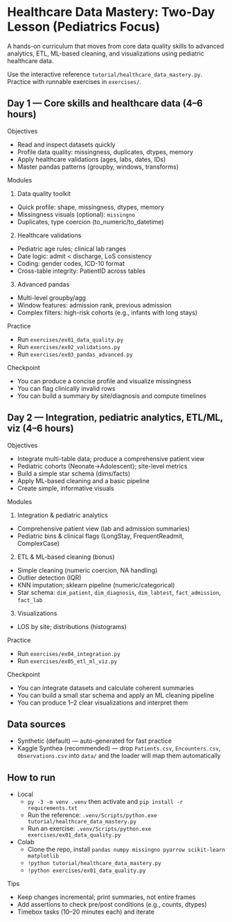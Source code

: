 # Healthcare Data Mastery: Two-Day Lesson (Pediatrics Focus)

A hands-on curriculum that moves from core data quality skills to advanced analytics, ETL, ML-based cleaning, and visualizations using pediatric healthcare data.

Use the interactive reference `tutorial/healthcare_data_mastery.py`. Practice with runnable exercises in `exercises/`.

## Day 1 — Core skills and healthcare data (4–6 hours)

Objectives
- Read and inspect datasets quickly
- Profile data quality: missingness, duplicates, dtypes, memory
- Apply healthcare validations (ages, labs, dates, IDs)
- Master pandas patterns (groupby, windows, transforms)

Modules
1) Data quality toolkit
- Quick profile: shape, missingness, dtypes, memory
- Missingness visuals (optional): `missingno`
- Duplicates, type coercion (to_numeric/to_datetime)

2) Healthcare validations
- Pediatric age rules; clinical lab ranges
- Date logic: admit < discharge, LoS consistency
- Coding: gender codes, ICD-10 format
- Cross-table integrity: PatientID across tables

3) Advanced pandas
- Multi-level groupby/agg
- Window features: admission rank, previous admission
- Complex filters: high-risk cohorts (e.g., infants with long stays)

Practice
- Run `exercises/ex01_data_quality.py`
- Run `exercises/ex02_validations.py`
- Run `exercises/ex03_pandas_advanced.py`

Checkpoint
- You can produce a concise profile and visualize missingness
- You can flag clinically invalid rows
- You can build a summary by site/diagnosis and compute timelines

## Day 2 — Integration, pediatric analytics, ETL/ML, viz (4–6 hours)

Objectives
- Integrate multi-table data; produce a comprehensive patient view
- Pediatric cohorts (Neonate→Adolescent); site-level metrics
- Build a simple star schema (dims/facts)
- Apply ML-based cleaning and a basic pipeline
- Create simple, informative visuals

Modules
1) Integration & pediatric analytics
- Comprehensive patient view (lab and admission summaries)
- Pediatric bins & clinical flags (LongStay, FrequentReadmit, ComplexCase)

2) ETL & ML-based cleaning (bonus)
- Simple cleaning (numeric coercion, NA handling)
- Outlier detection (IQR)
- KNN imputation; sklearn pipeline (numeric/categorical)
- Star schema: `dim_patient`, `dim_diagnosis`, `dim_labtest`, `fact_admission`, `fact_lab`

3) Visualizations
- LOS by site; distributions (histograms)

Practice
- Run `exercises/ex04_integration.py`
- Run `exercises/ex05_etl_ml_viz.py`

Checkpoint
- You can integrate datasets and calculate coherent summaries
- You can build a small star schema and apply an ML cleaning pipeline
- You can produce 1–2 clear visualizations and interpret them

## Data sources
- Synthetic (default) — auto-generated for fast practice
- Kaggle Synthea (recommended) — drop `Patients.csv`, `Encounters.csv`, `Observations.csv` into `data/` and the loader will map them automatically

## How to run
- Local
  - `py -3 -m venv .venv` then activate and `pip install -r requirements.txt`
  - Run the reference: `.venv/Scripts/python.exe tutorial/healthcare_data_mastery.py`
  - Run an exercise: `.venv/Scripts/python.exe exercises/ex01_data_quality.py`
- Colab
  - Clone the repo, install `pandas numpy missingno pyarrow scikit-learn matplotlib`
  - `!python tutorial/healthcare_data_mastery.py`
  - `!python exercises/ex01_data_quality.py`

Tips
- Keep changes incremental; print summaries, not entire frames
- Add assertions to check pre/post conditions (e.g., counts, dtypes)
- Timebox tasks (10–20 minutes each) and iterate
